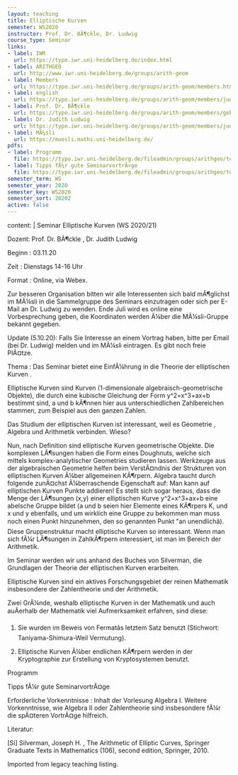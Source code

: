 ```yaml
---
layout: teaching
title: Elliptische Kurven
semester: WS2020
instructor: Prof. Dr. BÃ¶ckle, Dr. Ludwig
course_type: Seminar
links:
- label: IWR
  url: https://typo.iwr.uni-heidelberg.de/index.html
- label: ARITHGEO
  url: http://www.iwr.uni-heidelberg.de/groups/arith-geom
- label: Members
  url: https://typo.iwr.uni-heidelberg.de/groups/arith-geom/members.html
- label: english
  url: https://typo.iwr.uni-heidelberg.de/groups/arith-geom/members/judith-ludwig/seminar-elliptische-kurven.html
- label: Prof. Dr. BÃ¶ckle
  url: https://typo.iwr.uni-heidelberg.de/groups/arith-geom/members/gebhard-boeckle.html
- label: Dr. Judith Ludwig
  url: https://typo.iwr.uni-heidelberg.de/groups/arith-geom/members/judith-ludwig.html
- label: MÃ¼sli
  url: https://muesli.mathi.uni-heidelberg.de/
pdfs:
- label: Programm
  file: https://typo.iwr.uni-heidelberg.de/fileadmin/groups/arithgeo/templates/data/Judith_Ludwig/Elliptische_Kurven/Programm_Elliptische_Kurven.pdf
- label: Tipps fÃ¼r gute SeminarvortrÃ¤ge
  file: https://typo.iwr.uni-heidelberg.de/fileadmin/groups/arithgeo/templates/data/Judith_Ludwig/Elliptische_Kurven/Tipps.pdf
semester_term: WS
semester_year: 2020
semester_key: WS2020
semester_sort: 20202
active: false
---
```

content: |
  Seminar Elliptische Kurven (WS 2020/21)
  
  Dozent: Prof. Dr. BÃ¶ckle , Dr. Judith Ludwig
  
  Beginn : 03.11.20
  
  Zeit : Dienstags 14-16 Uhr
  
  Format : Online, via Webex.
  
  Zur besseren Organisation bitten wir alle Interessenten sich bald mÃ¶glichst im MÃ¼sli in die Sammelgruppe des Seminars einzutragen oder sich per E-Mail an Dr. Ludwig zu wenden. Ende Juli wird es online eine Vorbesprechung geben, die Koordinaten werden Ã¼ber die MÃ¼sli-Gruppe bekannt gegeben.
  
  Update (5.10.20): Falls Sie Interesse an einem Vortrag haben, bitte per Email (bei Dr. Ludwig) melden und im MÃ¼sli eintragen. Es gibt noch freie PlÃ¤tze.
  
  Thema : Das Seminar bietet eine EinfÃ¼hrung in die Theorie der elliptischen Kurven .
  
  Elliptische Kurven sind Kurven (1-dimensionale algebraisch-geometrische Objekte), die durch eine kubische Gleichung der Form y^2=x^3+ax+b bestimmt sind, a und b kÃ¶nnen hier aus unterschiedlichen Zahlbereichen stammen, zum Beispiel aus den ganzen Zahlen.
  
  Das Studium der elliptischen Kurven ist interessant, weil es Geometrie , Algebra und Arithmetik verbinden. Wieso?
  
  Nun, nach Definition sind elliptische Kurven geometrische Objekte. Die komplexen LÃ¶sungen haben die Form eines Doughnuts, welche sich mittels komplex-analytischer Geometries studieren lassen. Werkzeuge aus der algebraischen Geometrie helfen beim VerstÃ¤ndnis der Strukturen von elliptischen Kurven Ã¼ber allgemeinen KÃ¶rpern. Algebra taucht durch folgende zunÃ¤chst Ã¼berraschende Eigenschaft auf: Man kann auf elliptischen Kurven Punkte addieren! Es stellt sich sogar heraus, dass die Menge der LÃ¶sungen (x,y) einer elliptischen Kurve y^2=x^3+ax+b eine abelsche Gruppe bildet (a und b seien hier Elemente eines KÃ¶rpers K, und x und y ebenfalls, und um wirklich eine Gruppe zu bekommen man muss noch einen Punkt hinzunehmen, den so genannten Punkt "an unendlichâ). Diese Gruppenstruktur macht elliptische Kurven so interessant. Wenn man sich fÃ¼r LÃ¶sungen in ZahlkÃ¶rpern interessiert, ist man im Bereich der Arithmetik.
  
  Im Seminar werden wir uns anhand des Buches von Silverman, die Grundlagen der Theorie der elliptischen Kurven erarbeiten.
  
  Elliptische Kurven sind ein aktives Forschungsgebiet der reinen Mathematik insbesondere der Zahlentheorie und der Arithmetik.
  
  Zwei GrÃ¼nde, weshalb elliptische Kurven in der Mathematik und auch auÃerhalb der Mathematik viel Aufmerksamkeit erfahren, sind diese:
  
  1. Sie wurden im Beweis von Fermatâs letztem Satz benutzt (Stichwort: Taniyama-Shimura-Weil Vermutung).
  
  2. Elliptische Kurven Ã¼ber endlichen KÃ¶rpern werden in der Kryptographie zur Erstellung von Kryptosystemen benutzt.
  
  Programm
  
  Tipps fÃ¼r gute SeminarvortrÃ¤ge
  
  Erforderliche Vorkenntnisse : Inhalt der Vorlesung Algebra I. Weitere Vorkenntnisse, wie Algebra II oder Zahlentheorie sind insbesondere fÃ¼r die spÃ¤teren VortrÃ¤ge hilfreich.
  
  Literatur:
  
  [Si] Silverman, Joseph H. , The Arithmetic of Elliptic Curves, Springer Graduate Texts in Mathematics (106), second edition, Springer, 2010.

Imported from legacy teaching listing.
